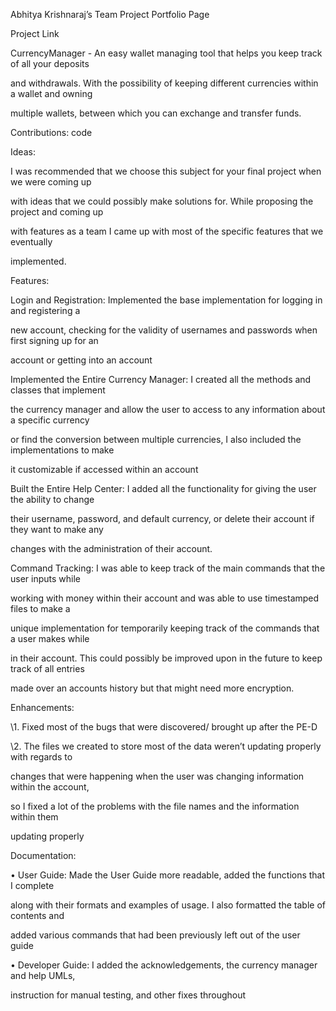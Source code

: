 ﻿

Abhitya Krishnaraj’s Team Project Portfolio Page

Project Link

CurrencyManager - An easy wallet managing tool that helps you keep track of all your deposits

and withdrawals. With the possibility of keeping different currencies within a wallet and owning

multiple wallets, between which you can exchange and transfer funds.

Contributions: code

Ideas:

I was recommended that we choose this subject for your final project when we were coming up

with ideas that we could possibly make solutions for. While proposing the project and coming up

with features as a team I came up with most of the specific features that we eventually

implemented.

Features:

Login and Registration: Implemented the base implementation for logging in and registering a

new account, checking for the validity of usernames and passwords when first signing up for an

account or getting into an account

Implemented the Entire Currency Manager: I created all the methods and classes that implement

the currency manager and allow the user to access to any information about a specific currency

or find the conversion between multiple currencies, I also included the implementations to make

it customizable if accessed within an account

Built the Entire Help Center: I added all the functionality for giving the user the ability to change

their username, password, and default currency, or delete their account if they want to make any

changes with the administration of their account.

Command Tracking: I was able to keep track of the main commands that the user inputs while

working with money within their account and was able to use timestamped files to make a

unique implementation for temporarily keeping track of the commands that a user makes while

in their account. This could possibly be improved upon in the future to keep track of all entries

made over an accounts history but that might need more encryption.

Enhancements:

\1. Fixed most of the bugs that were discovered/ brought up after the PE-D





\2. The files we created to store most of the data weren’t updating properly with regards to

changes that were happening when the user was changing information within the account,

so I fixed a lot of the problems with the file names and the information within them

updating properly

Documentation:

• User Guide: Made the User Guide more readable, added the functions that I complete

along with their formats and examples of usage. I also formatted the table of contents and

added various commands that had been previously left out of the user guide

• Developer Guide: I added the acknowledgements, the currency manager and help UMLs,

instruction for manual testing, and other fixes throughout

